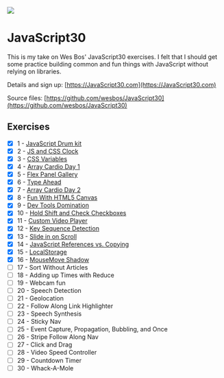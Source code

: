 ![](https://javascript30.com/images/JS3-social-share.png)

# JavaScript30

This is my take on Wes Bos' JavaScript30 exercises. I felt that I should get some practice building common and fun things with JavaScript without relying on libraries.

Details and sign up: [https://JavaScript30.com](https://JavaScript30.com)

Source files: [https://github.com/wesbos/JavaScript30](https://github.com/wesbos/JavaScript30)


## Exercises
- [x] 1 - [JavaScript Drum kit](https://github.com/svillegascreative/JavaScript30/tree/master/01%20-%20JavaScript%20Drum%20Kit)
- [x] 2 - [JS and CSS Clock](https://github.com/svillegascreative/JavaScript30/tree/master/02%20-%20JS%20and%20CSS%20Clock)
- [x] 3 - [CSS Variables](https://github.com/svillegascreative/JavaScript30/tree/master/03%20-%20CSS%20Variables)
- [x] 4 - [Array Cardio Day 1](https://github.com/svillegascreative/JavaScript30/tree/master/04%20-%20Array%20Cardio%20Day%201)
- [x] 5 - [Flex Panel Gallery](https://github.com/svillegascreative/JavaScript30/tree/master/05%20-%20Flex%20Panel%20Gallery)
- [x] 6 - [Type Ahead](https://github.com/svillegascreative/JavaScript30/tree/master/06%20-%20Type%20Ahead)
- [x] 7 - [Array Cardio Day 2](https://github.com/svillegascreative/JavaScript30/tree/master/07%20-%20Array%20Cardio%20Day%202)
- [x] 8 - [Fun With HTML5 Canvas](https://github.com/svillegascreative/JavaScript30/tree/master/08%20-%20Fun%20with%20HTML5%20Canvas)
- [x] 9 - [Dev Tools Domination](https://github.com/svillegascreative/JavaScript30/tree/master/09%20-%20Dev%20Tools%20Domination)
- [x] 10 - [Hold Shift and Check Checkboxes](https://github.com/svillegascreative/JavaScript30/tree/master/10%20-%20Hold%20Shift%20and%20Check%20Checkboxes)
- [x] 11 - [Custom Video Player](https://github.com/svillegascreative/JavaScript30/tree/master/11%20-%20Custom%20Video%20Player)
- [x] 12 - [Key Sequence Detection](https://github.com/svillegascreative/JavaScript30/tree/master/12%20-%20Key%20Sequence%20Detection)
- [x] 13 - [Slide in on Scroll](https://github.com/svillegascreative/JavaScript30/tree/master/13%20-%20Slide%20in%20on%20Scroll)
- [x] 14 - [JavaScript References vs. Copying](https://github.com/svillegascreative/JavaScript30/tree/master/14%20-%20JavaScript%20References%20VS%20Copying)
- [x] 15 - [LocalStorage](https://github.com/svillegascreative/JavaScript30/tree/master/15%20-%20LocalStorage)
- [x] 16 - [MouseMove Shadow](https://github.com/svillegascreative/JavaScript30/tree/master/16%20-%20Mouse%20Move%20Shadow)
- [ ] 17 - Sort Without Articles
- [ ] 18 - Adding up Times with Reduce
- [ ] 19 - Webcam fun
- [ ] 20 - Speech Detection
- [ ] 21 - Geolocation
- [ ] 22 - Follow Along Link Highlighter
- [ ] 23 - Speech Synthesis
- [ ] 24 - Sticky Nav
- [ ] 25 - Event Capture, Propagation, Bubbling, and Once
- [ ] 26 - Stripe Follow Along Nav
- [ ] 27 - Click and Drag
- [ ] 28 - Video Speed Controller
- [ ] 29 - Countdown Timer
- [ ] 30 - Whack-A-Mole
